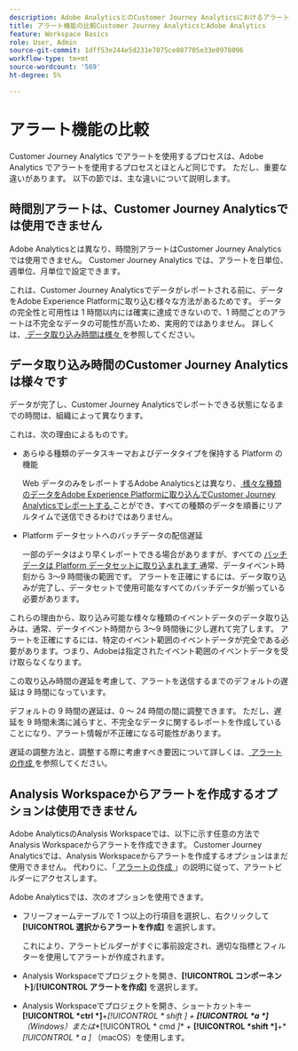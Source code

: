 ```yaml
---
description: Adobe AnalyticsとのCustomer Journey Analyticsにおけるアラートの違いを説明します
title: アラート機能の比較Customer Journey AnalyticsとAdobe Analytics
feature: Workspace Basics
role: User, Admin
source-git-commit: 1dff53e244e5d231e7075ce087705e33e0978096
workflow-type: tm+mt
source-wordcount: '569'
ht-degree: 5%

---
```


# アラート機能の比較

Customer Journey Analytics でアラートを使用するプロセスは、Adobe Analytics でアラートを使用するプロセスとほとんど同じです。 ただし、重要な違いがあります。 以下の節では、主な違いについて説明します。

## 時間別アラートは、Customer Journey Analyticsでは使用できません

Adobe Analyticsとは異なり、時間別アラートはCustomer Journey Analyticsでは使用できません。 Customer Journey Analytics では、アラートを日単位、週単位、月単位で設定できます。

これは、Customer Journey Analyticsでデータがレポートされる前に、データをAdobe Experience Platformに取り込む様々な方法があるためです。 データの完全性と可用性は 1 時間以内には確実に達成できないので、1 時間ごとのアラートは不完全なデータの可能性が高いため、実用的ではありません。 詳しくは、[ データ取り込み時間は様々 ](#data-ingestion-times-vary-in-customer-journey-analytics) を参照してください。

## データ取り込み時間のCustomer Journey Analyticsは様々です

データが完了し、Customer Journey Analyticsでレポートできる状態になるまでの時間は、組織によって異なります。

これは、次の理由によるものです。

* あらゆる種類のデータスキーマおよびデータタイプを保持する Platform の機能

  Web データのみをレポートするAdobe Analyticsとは異なり、[ 様々な種類のデータをAdobe Experience Platformに取り込んでCustomer Journey Analyticsでレポートする ](/help/data-ingestion/data-ingestion.md) ことができ、すべての種類のデータを順番にリアルタイムで送信できるわけではありません。

* Platform データセットへのバッチデータの配信遅延

  一部のデータはより早くレポートできる場合がありますが、すべての [ バッチデータは Platform データセットに取り込まれます ](/help/data-ingestion/data-ingestion.md#ingest-and-use-batch-data.) 通常、データイベント時刻から 3～9 時間後の範囲です。 アラートを正確にするには、データ取り込みが完了し、データセットで使用可能なすべてのバッチデータが揃っている必要があります。<!--3 to 9 hours is a sweet spot, what we are suggesting.  -->

これらの理由から、取り込み可能な様々な種類のイベントデータのデータ取り込みは、通常、データイベント時間から 3～9 時間後に少し遅れて完了します。 アラートを正確にするには、特定のイベント範囲のイベントデータが完全である必要があります。つまり、Adobeは指定されたイベント範囲のイベントデータを受け取らなくなります。

この取り込み時間の遅延を考慮して、アラートを送信するまでのデフォルトの遅延は 9 時間になっています。

デフォルトの 9 時間の遅延は、0 ～ 24 時間の間に調整できます。 ただし、遅延を 9 時間未満に減らすと、不完全なデータに関するレポートを作成していることになり、アラート情報が不正確になる可能性があります。

遅延の調整方法と、調整する際に考慮すべき要因について詳しくは、[ アラートの作成 ](/help/components/c-intelligent-alerts/alert-builder.md) を参照してください。

<!-- Starting with "However," the rest of this information should probably go into the actual documentation where we document the option to adjust the delay. -->

## Analysis Workspaceからアラートを作成するオプションは使用できません

Adobe AnalyticsのAnalysis Workspaceでは、以下に示す任意の方法でAnalysis Workspaceからアラートを作成できます。 Customer Journey Analyticsでは、Analysis Workspaceからアラートを作成するオプションはまだ使用できません。 代わりに、「[ アラートの作成 ](/help/components/c-intelligent-alerts/alert-builder.md)」の説明に従って、アラートビルダーにアクセスします。

Adobe Analyticsでは、次のオプションを使用できます。

* フリーフォームテーブルで 1 つ以上の行項目を選択し、右クリックして **[!UICONTROL 選択からアラートを作成]** を選択します。

  これにより、アラートビルダーがすぐに事前設定され、適切な指標とフィルターを使用してアラートが作成されます。

* Analysis Workspaceでプロジェクトを開き、**[!UICONTROL コンポーネント]**/**[!UICONTROL アラートを作成]** を選択します。

* Analysis Workspaceでプロジェクトを開き、ショートカットキー **[!UICONTROL *ctrl *]**+**[!UICONTROL * shift *]** + **[!UICONTROL *a *]**（Windows）または**[!UICONTROL * cmd *]** + **[!UICONTROL *shift *]**+**[!UICONTROL * a *]** （macOS）を使用します。







